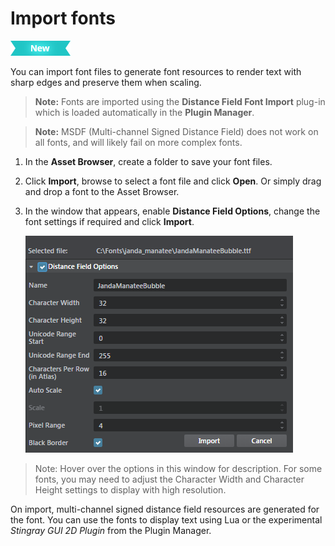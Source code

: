 # Import fonts

[![NEW](../images/new.png "What else is new in v1.7?")](../release_notes/readme_1.7.html)

You can import font files to generate font resources to render text with sharp edges and preserve them when scaling.

>**Note:** Fonts are imported using the **Distance Field Font Import** plug-in which is loaded automatically in the **Plugin Manager**.

>**Note:** MSDF (Multi-channel Signed Distance Field) does not work on all fonts, and will likely fail on more complex fonts.

1. In the **Asset Browser**, create a folder to save your font files.
2.	Click **Import**, browse to select a font file and click **Open**. Or simply drag and drop a font to the Asset Browser.
3.	In the window that appears, enable **Distance Field Options**, change the font settings if required and click **Import**.

    ![](../images/import_font.png)

  >Note: Hover over the options in this window for description. For some fonts, you may need to adjust the Character Width and Character Height settings to display with high resolution.

 On import, multi-channel signed distance field resources are generated for the font. You can use the fonts to display text using Lua or the experimental *Stingray GUI 2D Plugin* from the Plugin Manager.
